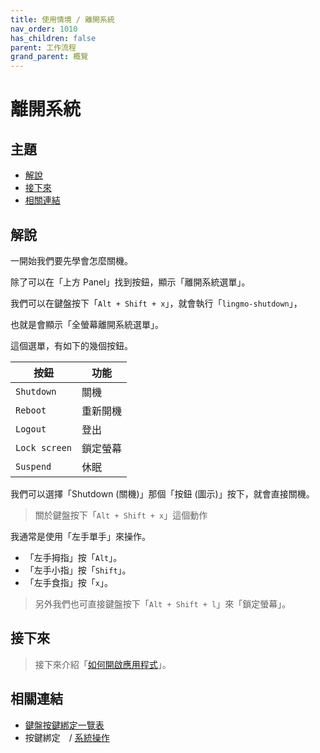 ```yaml
---
title: 使用情境 / 離開系統
nav_order: 1010
has_children: false
parent: 工作流程
grand_parent: 概覽
---
```



# 離開系統




## 主題

* [解說](#解說)
* [接下來](#接下來)
* [相關連結](#相關連結)




## 解說

一開始我們要先學會怎麼關機。

除了可以在「上方 Panel」找到按鈕，顯示「離開系統選單」。

我們可以在鍵盤按下「`Alt + Shift + x`」，就會執行「`lingmo-shutdown`」，

也就是會顯示「全螢幕離開系統選單」。

這個選單，有如下的幾個按鈕。

| 按鈕            | 功能 |
| -------------- | ---- |
| `Shutdown`     | 關機 |
| `Reboot`       | 重新開機  |
| `Logout`       | 登出    |
| `Lock screen`  | 鎖定螢幕 |
| `Suspend`      | 休眠    |

我們可以選擇「Shutdown (關機)」那個「按鈕 (圖示)」按下，就會直接關機。


> 關於鍵盤按下「`Alt + Shift + x`」這個動作

我通常是使用「左手單手」來操作。

* 「左手拇指」按「`Alt`」。
* 「左手小指」按「`Shift`」。
* 「左手食指」按「`x`」。


> 另外我們也可直接鍵盤按下「`Alt + Shift + l`」來「鎖定螢幕」。



## 接下來

> 接下來介紹「[如何開啟應用程式](https://samwhelp.github.io/note-about-lingmo/read/guide/workflow/launch-application.html)」。




## 相關連結

* [鍵盤按鍵綁定一覽表](https://samwhelp.github.io/note-about-lingmo/read/cheatsheet/keybind.html#系統操作)
* 按鍵綁定　/ [系統操作](https://samwhelp.github.io/note-about-lingmo/read/config/keybind/system-control)
